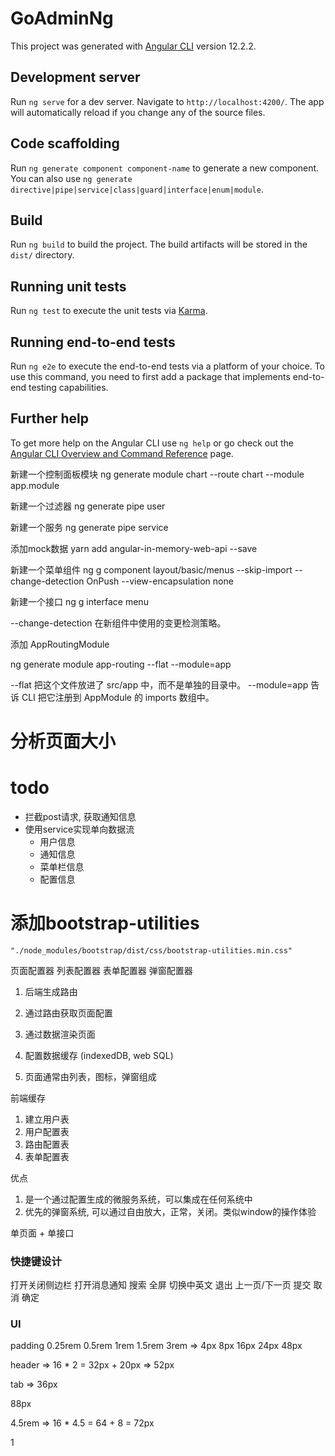 # GoAdminNg

This project was generated with [Angular CLI](https://github.com/angular/angular-cli) version 12.2.2.

## Development server

Run `ng serve` for a dev server. Navigate to `http://localhost:4200/`. The app will automatically reload if you change any of the source files.

## Code scaffolding

Run `ng generate component component-name` to generate a new component. You can also use `ng generate directive|pipe|service|class|guard|interface|enum|module`.

## Build

Run `ng build` to build the project. The build artifacts will be stored in the `dist/` directory.

## Running unit tests

Run `ng test` to execute the unit tests via [Karma](https://karma-runner.github.io).

## Running end-to-end tests

Run `ng e2e` to execute the end-to-end tests via a platform of your choice. To use this command, you need to first add a package that implements end-to-end testing capabilities.

## Further help

To get more help on the Angular CLI use `ng help` or go check out the [Angular CLI Overview and Command Reference](https://angular.io/cli) page.

新建一个控制面板模块
ng generate module chart --route chart --module app.module

新建一个过滤器
ng generate pipe user

新建一个服务
ng generate pipe service

添加mock数据
yarn add angular-in-memory-web-api --save

新建一个菜单组件
ng g component layout/basic/menus --skip-import --change-detection OnPush --view-encapsulation none

新建一个接口
ng g interface menu

--change-detection 在新组件中使用的变更检测策略。

添加 AppRoutingModule

ng generate module app-routing --flat --module=app 

--flat 把这个文件放进了 src/app 中，而不是单独的目录中。
--module=app 告诉 CLI 把它注册到 AppModule 的 imports 数组中。


# 分析页面大小

# todo

- 拦截post请求, 获取通知信息
- 使用service实现单向数据流
    - 用户信息
    - 通知信息
    - 菜单栏信息
    - 配置信息

# 添加bootstrap-utilities
    "./node_modules/bootstrap/dist/css/bootstrap-utilities.min.css"



页面配置器
列表配置器
表单配置器
弹窗配置器

1. 后端生成路由
2. 通过路由获取页面配置
3. 通过数据渲染页面
4. 配置数据缓存 (indexedDB, web SQL)

5. 页面通常由列表，图标，弹窗组成

前端缓存

1. 建立用户表
2. 用户配置表
3. 路由配置表
4. 表单配置表

优点

1. 是一个通过配置生成的微服务系统，可以集成在任何系统中
2. 优先的弹窗系统, 可以通过自由放大，正常，关闭。类似window的操作体验



单页面 + 单接口

### 快捷键设计

打开关闭侧边栏
打开消息通知
搜索
全屏
切换中英文
退出
上一页/下一页
提交
取消
确定

### UI

padding 0.25rem 0.5rem 1rem 1.5rem 3rem => 4px 8px 16px 24px 48px

header => 16 * 2 = 32px + 20px  => 52px  

tab => 36px

88px

4.5rem => 16 * 4.5 = 64 + 8 = 72px

1






